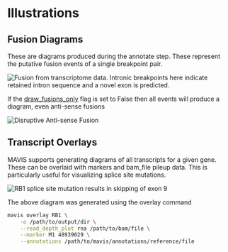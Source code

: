 # Illustrations

## Fusion Diagrams

These are diagrams produced during the annotate step. These represent
the putative fusion events of a single breakpoint pair.

![Fusion from transcriptome data. Intronic breakpoints here indicate
retained intron sequence and a novel exon is
predicted.](./images/GIMAP4_IL7_fusion.svg)

If the [draw_fusions_only](./glossary/#draw_fusions_only) flag is set to
False then all events will produce a diagram, even anti-sense fusions

![Disruptive Anti-sense
Fusion](./images/UBE2V2_GIMAP4_disruptive_fusion.svg)

## Transcript Overlays

MAVIS supports generating diagrams of all transcripts for a given gene.
These can be overlaid with markers and bam\_file pileup data. This is
particularly useful for visualizing splice site mutations.

![RB1 splice site mutation results in skipping of exon
9](./images/ENSG00000139687_RB1_overlay.png)

The above diagram was generated using the overlay command

```bash
mavis overlay RB1 \
    -o /path/to/output/dir \
    --read_depth_plot rna /path/to/bam/file \
    --marker M1 48939029 \
    --annotations /path/to/mavis/annotations/reference/file
```
